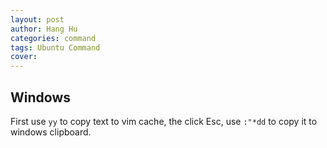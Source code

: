 ```yaml
---
layout: post
author: Hang Hu
categories: command
tags: Ubuntu Command 
cover: 
---
```


## Windows

First use `yy` to copy text to vim cache, the click Esc, use `:"*dd` to copy it to windows clipboard.

